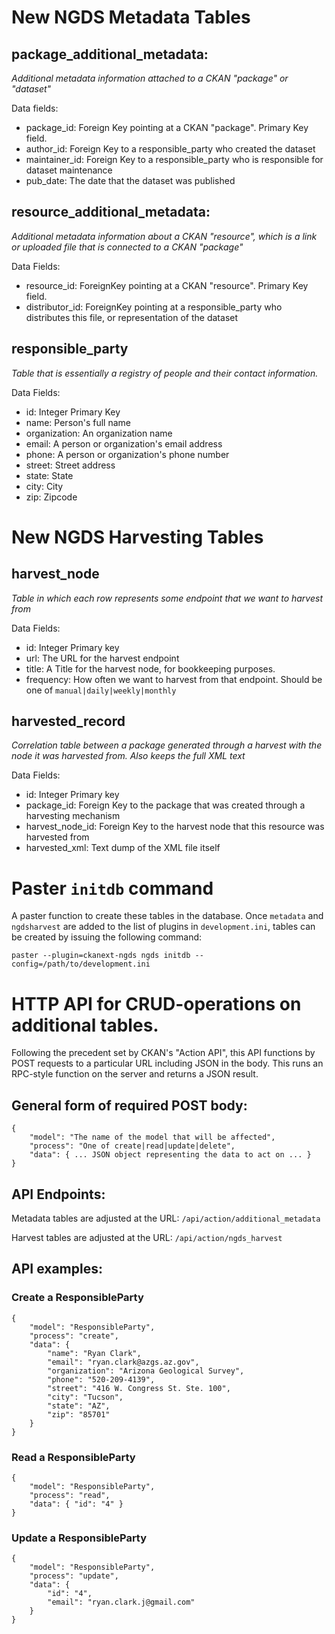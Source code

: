 # New NGDS Metadata Tables

## package_additional_metadata:

*Additional metadata information attached to a CKAN "package" or "dataset"*

Data fields:

- package_id: Foreign Key pointing at a CKAN "package". Primary Key field.
- author_id: Foreign Key to a responsible_party who created the dataset
- maintainer_id: Foreign Key to a responsible_party who is responsible for dataset maintenance
- pub_date: The date that the dataset was published

## resource_additional_metadata:

*Additional metadata information about a CKAN "resource", which is a link or uploaded file that is connected to a CKAN "package"*

Data Fields:

- resource_id: ForeignKey pointing at a CKAN "resource". Primary Key field.
- distributor_id: ForeignKey pointing at a responsible_party who distributes this file, or representation of the dataset

## responsible_party

*Table that is essentially a registry of people and their contact information.*

Data Fields:

- id: Integer Primary Key
- name: Person's full name
- organization: An organization name
- email: A person or organization's email address
- phone: A person or organization's phone number
- street: Street address
- state: State
- city: City
- zip: Zipcode

# New NGDS Harvesting Tables

## harvest_node

*Table in which each row represents some endpoint that we want to harvest from*

Data Fields:

- id: Integer Primary key
- url: The URL for the harvest endpoint
- title: A Title for the harvest node, for bookkeeping purposes.
- frequency: How often we want to harvest from that endpoint. Should be one of `manual|daily|weekly|monthly`

## harvested_record

*Correlation table between a package generated through a harvest with the node it was harvested from. Also keeps the full XML text*

Data Fields:

- id: Integer Primary key
- package_id: Foreign Key to the package that was created through a harvesting mechanism
- harvest_node_id: Foreign Key to the harvest node that this resource was harvested from
- harvested_xml: Text dump of the XML file itself

# Paster `initdb` command

A paster function to create these tables in the database. Once `metadata` and `ngdsharvest` are added to the list of plugins in `development.ini`, tables can be created by issuing the following command:

    paster --plugin=ckanext-ngds ngds initdb --config=/path/to/development.ini

# HTTP API for CRUD-operations on additional tables.

Following the precedent set by CKAN's "Action API", this API functions by POST requests to a particular URL including JSON in the body. This runs an RPC-style function on the server and returns a JSON result.

## General form of required POST body:

    {
        "model": "The name of the model that will be affected",
        "process": "One of create|read|update|delete",
        "data": { ... JSON object representing the data to act on ... }
    }                   

## API Endpoints:
Metadata tables are adjusted at the URL: `/api/action/additional_metadata`

Harvest tables are adjusted at the URL: `/api/action/ngds_harvest`

## API examples:
### Create a ResponsibleParty

    {
        "model": "ResponsibleParty",
        "process": "create",
        "data": {
            "name": "Ryan Clark",
            "email": "ryan.clark@azgs.az.gov",
            "organization": "Arizona Geological Survey",
            "phone": "520-209-4139",
            "street": "416 W. Congress St. Ste. 100",
            "city": "Tucson",
            "state": "AZ",
            "zip": "85701"
        }
    }

### Read a ResponsibleParty

    {
        "model": "ResponsibleParty",
        "process": "read",
        "data": { "id": "4" }
    }

### Update a ResponsibleParty

    {
        "model": "ResponsibleParty",
        "process": "update",
        "data": {
            "id": "4",
            "email": "ryan.clark.j@gmail.com"
        }
    }


